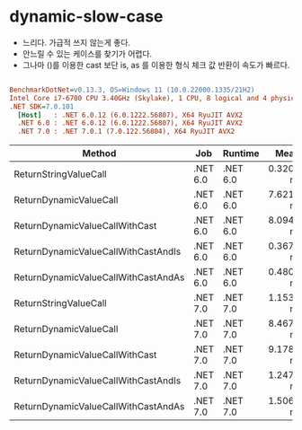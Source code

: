 ﻿# dynamic-slow-case

- 느리다. 가급적 쓰지 않는게 좋다.
- 안느릴 수 있는 케이스를 찾기가 어렵다.
- 그나마 ()를 이용한 cast 보단 is, as 를 이용한 형식 체크 값 반환이 속도가 빠르다.

``` ini

BenchmarkDotNet=v0.13.3, OS=Windows 11 (10.0.22000.1335/21H2)
Intel Core i7-6700 CPU 3.40GHz (Skylake), 1 CPU, 8 logical and 4 physical cores
.NET SDK=7.0.101
  [Host]   : .NET 6.0.12 (6.0.1222.56807), X64 RyuJIT AVX2
  .NET 6.0 : .NET 6.0.12 (6.0.1222.56807), X64 RyuJIT AVX2
  .NET 7.0 : .NET 7.0.1 (7.0.122.56804), X64 RyuJIT AVX2


```
|                              Method |      Job |  Runtime |      Mean |     Error |    StdDev |    Median |
|------------------------------------ |--------- |--------- |----------:|----------:|----------:|----------:|
|               ReturnStringValueCall | .NET 6.0 | .NET 6.0 | 0.3204 ns | 0.0966 ns | 0.2849 ns | 0.3017 ns |
|              ReturnDynamicValueCall | .NET 6.0 | .NET 6.0 | 7.6210 ns | 0.3945 ns | 1.1631 ns | 7.3036 ns |
|      ReturnDynamicValueCallWithCast | .NET 6.0 | .NET 6.0 | 8.0942 ns | 0.1606 ns | 0.3094 ns | 8.0685 ns |
| ReturnDynamicValueCallWithCastAndIs | .NET 6.0 | .NET 6.0 | 0.3678 ns | 0.1016 ns | 0.0951 ns | 0.3956 ns |
| ReturnDynamicValueCallWithCastAndAs | .NET 6.0 | .NET 6.0 | 0.4803 ns | 0.0961 ns | 0.1068 ns | 0.4769 ns |
|               ReturnStringValueCall | .NET 7.0 | .NET 7.0 | 1.1536 ns | 0.1041 ns | 0.1877 ns | 1.1292 ns |
|              ReturnDynamicValueCall | .NET 7.0 | .NET 7.0 | 8.4676 ns | 0.1690 ns | 0.2824 ns | 8.4751 ns |
|      ReturnDynamicValueCallWithCast | .NET 7.0 | .NET 7.0 | 9.1786 ns | 0.2392 ns | 0.7016 ns | 8.9976 ns |
| ReturnDynamicValueCallWithCastAndIs | .NET 7.0 | .NET 7.0 | 1.2476 ns | 0.1111 ns | 0.2003 ns | 1.2355 ns |
| ReturnDynamicValueCallWithCastAndAs | .NET 7.0 | .NET 7.0 | 1.5061 ns | 0.1119 ns | 0.2408 ns | 1.4522 ns |